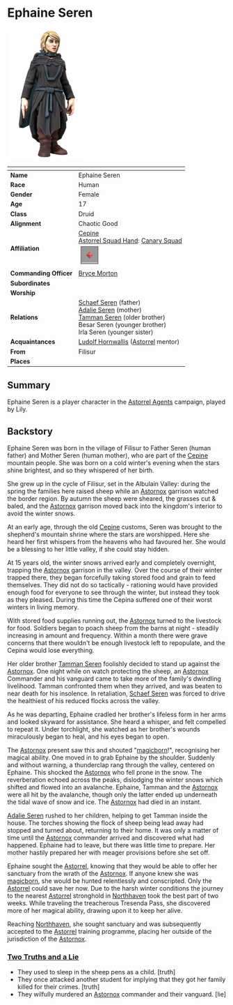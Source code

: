 # Ephaine Seren

<img src="../../images/people/ephaine-seren.png" height="300" />

| []() | |
| --- | --- |
| **Name** | Ephaine Seren |
| **Race** | Human |
| **Gender** | Female |
| **Age** | 17 |
| **Class** | Druid |
| **Alignment** | Chaotic Good |
| **Affiliation** | [Cepine](../civilisations/kingdom-of-astor/ethnicities/cepine.md)<br />[Astorrel Squad Hand](../civilisations/kingdom-of-astor/organisations/astorrel/ranks/2-squad-hand.md): [Canary Squad](../civilisations/kingdom-of-astor/organisations/astorrel/squads/canary.md)<br /><img src="../../images/ranks/astorrel-2-squad-hand.png" height="50" /> |
| **Commanding Officer** | [Bryce Morton](bryce-morton.md) |
| **Subordinates** | |
| **Worship** | |
| **Relations** | [Schaef Seren](schaef-seren.md) (father)<br />[Adalie Seren](adalie-seren.md) (mother)<br />[Tamman Seren](tamman-seren.md) (older brother)<br />Besar Seren (younger brother)<br />Irla Seren (younger sister) |
| **Acquaintances** | [Ludolf Hornwallis](ludolf-hornwallis.md) ([Astorrel](../civilisations/kingdom-of-astor/organisations/astorrel/README.md) mentor) |
| **From** | Filisur |
| **Places** | |

## Summary

Ephaine Seren is a player character in the [Astorrel Agents](../../campaigns/astorrel-agents/README.md) campaign, played by Lily.

## Backstory

Ephaine Seren was born in the village of Filisur to Father Seren (human father) and Mother Seren (human mother), who are part of the [Cepine](../civilisations/kingdom-of-astor/ethnicities/cepine.md) mountain people. She was born on a cold winter's evening when the stars shine brightest, and so they whispered of her birth.

She grew up in the cycle of Filisur, set in the Albulain Valley: during the spring the families here raised sheep while an [Astornox](../civilisations/kingdom-of-astor/organisations/astornox.md) garrison watched the border region. By autumn the sheep were sheared, the grasses cut & baled, and the [Astornox](../civilisations/kingdom-of-astor/organisations/astornox.md) garrison moved back into the kingdom's interior to avoid the winter snows.

At an early age, through the old [Cepine](../civilisations/kingdom-of-astor/ethnicities/cepine.md) customs, Seren was brought to the shepherd's mountain shrine where the stars are worshipped. Here she heard her first whispers from the heavens who had favoured her. She would be a blessing to her little valley, if she could stay hidden.

At 15 years old, the winter snows arrived early and completely overnight, trapping the [Astornox](../civilisations/kingdom-of-astor/organisations/astornox.md) garrison in the valley. Over the course of their winter trapped there, they began forcefully taking stored food and grain to feed themselves. They did not do so tactically - rationing would have provided enough food for everyone to see through the winter, but instead they took as they pleased. During this time the Cepina suffered one of their worst winters in living memory.

With stored food supplies running out, the [Astornox](../civilisations/kingdom-of-astor/organisations/astornox.md) turned to the livestock for food. Soldiers began to poach sheep from the barns at night - steadily increasing in amount and frequency. Within a month there were grave concerns that there wouldn't be enough livestock left to repopulate, and the Cepina would lose everything.

Her older brother [Tamman Seren](tamman-seren.md) foolishly decided to stand up against the [Astornox](../civilisations/kingdom-of-astor/organisations/astornox.md). One night while on watch protecting the sheep, an [Astornox](../civilisations/kingdom-of-astor/organisations/astornox.md) Commander and his vanguard came to take more of the family's dwindling livelihood. Tamman confronted them when they arrived, and was beaten to near death for his insolence. In retaliation, [Schaef Seren](schaef-seren.md) was forced to drive the healthiest of his reduced flocks across the valley.

As he was departing, Ephaine cradled her brother's lifeless form in her arms and looked skyward for assistance. She heard a whisper, and felt compelled to repeat it. Under torchlight, she watched as her brother's wounds miraculously began to heal, and his eyes began to open.

The [Astornox](../civilisations/kingdom-of-astor/organisations/astornox.md) present saw this and shouted "[magicborn](../civilisations/kingdom-of-astor/magicborn.md)!", recognising her magical ability. One moved in to grab Ephaine by the shoulder. Suddenly and without warning, a thunderclap rang through the valley, centered on Ephaine. This shocked the [Astornox](../civilisations/kingdom-of-astor/organisations/astornox.md) who fell prone in the snow. The reverberation echoed across the peaks, dislodging the winter snows which shifted and flowed into an avalanche. Ephaine, Tamman and the [Astornox](../civilisations/kingdom-of-astor/organisations/astornox.md) were all hit by the avalanche, though only the latter ended up underneath the tidal wave of snow and ice. The [Astornox](../civilisations/kingdom-of-astor/organisations/astornox.md) had died in an instant.

[Adalie Seren](adalie-seren.md) rushed to her children, helping to get Tamman inside the house. The torches showing the flock of sheep being lead away had stopped and turned about, returning to their home. It was only a matter of time until the [Astornox](../civilisations/kingdom-of-astor/organisations/astornox.md) commander arrived and discovered what had happened. Ephaine had to leave, but there was little time to prepare. Her mother hastily prepared her with meager provisions before she set off.

Ephaine sought the [Astorrel](../civilisations/kingdom-of-astor/organisations/astorrel/README.md), knowing that they would be able to offer her sanctuary from the wrath of the [Astornox](../civilisations/kingdom-of-astor/organisations/astornox.md). If anyone knew she was [magicborn](../civilisations/kingdom-of-astor/magicborn.md), she would be hunted relentlessly and conscripted. Only the [Astorrel](../civilisations/kingdom-of-astor/organisations/astorrel/README.md) could save her now. Due to the harsh winter conditions the journey to the nearest [Astorrel](../civilisations/kingdom-of-astor/organisations/astorrel/README.md) stronghold in [Northhaven](../civilisations/kingdom-of-astor/settlements/northhaven/README.md) took the best part of two weeks. While traveling the treacherous Tresenda Pass, she discovered more of her magical ability, drawing upon it to keep her alive.

Reaching [Northhaven](../civilisations/kingdom-of-astor/settlements/northhaven/README.md), she sought sanctuary and was subsequently accepted to the [Astorrel](../civilisations/kingdom-of-astor/organisations/astorrel/README.md) training programme, placing her outside of the jurisdiction of the [Astornox](../civilisations/kingdom-of-astor/organisations/astornox.md).

### [Two Truths and a Lie](../../campaigns/astorrel-agents/two-truths-and-a-lie.md)

- They used to sleep in the sheep pens as a child. [truth]
- They once attacked another student for implying that they got her family killed for their crimes. [truth]
- They wilfully murdered an [Astornox](../civilisations/kingdom-of-astor/organisations/astornox.md) commander and their vanguard. [lie]
